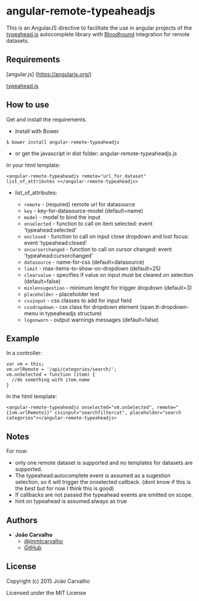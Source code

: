 angular-remote-typeaheadjs
=======================

This is an AngularJS directive to facilitate the use in angular projects of the [typeahead.js](https://github.com/twitter/typeahead.js) autocomplete library with [Bloodhound](https://github.com/twitter/typeahead.js/blob/master/doc/bloodhound.md) integration for remote datasets. 

Requirements
---------------

[angular.js] (https://angularjs.org/)

[typeahead.js](https://github.com/twitter/typeahead.js)

How to use
---------------

Get and install the requirements.

* Install with Bower

```
$ bower install angular-remote-typeaheadjs
```

* or get the javascript in dist folder: angular-remote-typeaheadjs.js

In your html template:
```
<angular-remote-typeaheadjs remote="url_for_dataset" list_of_attributes ></angular-remote-typeaheadjs>
``` 

* list_of_attributes:

  * `remote` - (required) remote url for datasource
  * `key` - key-for-datasource-model (default=name)
  * `model` - model to bind the input
  * `onselected` - function to call on item selected: event 'typeahead:selected'
  * `onclosed` - function to call on input close dropdown and lost focus: event 'typeahead:closed'
  * `oncursorchanged` - function to call on cursor changed: event 'typeahead:cursorchanged'
  * `datasource` - name-for-css (default=datasource)
  * `limit` - max-items-to-show-on-dropdown (default=25)
  * `clearvalue` - specifies if value on input must be cleared on selection (default=false)
  * `minlensugestion` - minimum lenght for trigger dropdown (default=3)
  * `placeholder` - placeholder text
  * `cssinput` - css classes to add for input field
  * `cssdropdown` - css class for dropdown element (span.tt-dropdown-menu in typeaheadjs structure)
  * `logonwarn` - output warnings messages (default=false)

Example
---------------

In a controller:
```
var vm = this;
vm.urlRemote = '/api/categories/search/';
vm.onSelected = function (item) {
  //do something with item.name
}
```

In the html template:
```
<angular-remote-typeaheadjs onselected="vm.onSelected", remote="{{vm.urlRemote}}" cssinput="searchfiltercat", placeholder="search categories"></angular-remote-typeaheadjs>
``` 

Notes
---------------

For now:

* only one remote dataset is supported and no templates for datasets are supported.
* The typeahead:autocomplete event is assumed as a sugestion selection, so it will trigger the onselected callback. (dont know if this is the best but for now I think this is good)
* If callbacks are not passed the typeahead events are emitted on scope.
* hint on typeahead is assumed always as true

Authors
-------

* **João Carvalho** 
  * [@jmmtcarvalho](https://twitter.com/jmmtcarvalho) 
  * [GitHub](https://github.com/borntorun)

License
-------

Copyright (c) 2015 João Carvalho

Licensed under the MIT License
